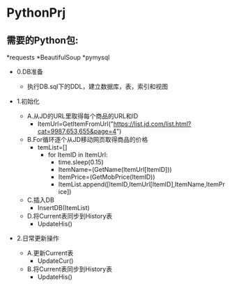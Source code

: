 PythonPrj
===
需要的Python包:
---

*requests
*BeautifulSoup
*pymysql

* 0.DB准备
	* 执行DB.sql下的DDL，建立数据库，表，索引和视图

* 1.初始化
	* A.从JD的URL里取得每个商品的URL和ID
		* ItemUrl=GetItemFromUrl("https://list.jd.com/list.html?cat=9987,653,655&page=4")
	* B.For循环逐个从JD移动网页取得商品的价格
		* temList=[]
			* for ItemID in ItemUrl:
				* time.sleep(0.15)
				* ItemName=(GetName(ItemUrl[ItemID]))
				* ItemPrice=(GetMobPrice(ItemID))
				* ItemList.append([ItemID,ItemUrl[ItemID],ItemName,ItemPrice])
	* C.插入DB
		* InsertDB(ItemList)
	* D.将Current表同步到History表
		* UpdateHis()

* 2.日常更新操作
	* A.更新Current表
		* UpdateCur()
	* B.将Current表同步到History表
		* UpdateHis()
